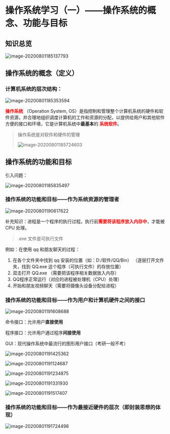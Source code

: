 # 操作系统学习（一）——操作系统的概念、功能与目标

## 知识总览

![image-20200801185137793](F:\笔记\操作系统\assets\操作系统学习（一）.png)

## 操作系统的概念（定义）

### 计算机系统的层次结构：

![image-20200801185353594](F:\笔记\操作系统\assets\操作系统学习（一）-2.png)

<font color="red">**操作系统**</font> （Operation System, OS）是指控制和管理整个计算机系统的硬件和软件资源，并合理地组织调度计算机的工作和资源的分配，以提供给用户和其他软件方便的接口和环境，它是计算机系统中**最基本**的 <font color="red">**系统软件**</font>。

> 操作系统是对软件和硬件的管理
>
> ![image-20200801185724603](F:\笔记\操作系统\assets\操作系统学习（一）-3.png)

## 操作系统的功能和目标

引入问题：

![image-20200801185835497](F:\笔记\操作系统\assets\操作系统学习（一）-4.png)

### 操作系统的功能和目标——作为系统资源的管理者

![image-20200801190617622](F:\笔记\操作系统\assets\操作系统学习（一）-5.png)

补充知识：进程是一个程序的执行过程。执行前<font color="red">**需要将该程序放入内存中**</font>，才能被 CPU 处理。

> .exe 文件是可执行文件



例如：在使用 qq 和朋友聊天的过程：

1. 在各个文件夹中找到 qq 安装的位置（如：D:/软件/QQ/Bin） （逐层打开文件夹，找到 QQ.exe 这个程序（可执行文件）的存放位置）
2. 双击打开 QQ.exe （需要把该程序相关数据放入内存）
3. QQ程序正常运行（对应的进程被处理机（CPU）处理）
4. 开始和朋友视频聊天（需要将摄像头设备分配给进程）

### 操作系统的功能和目标——作为用户和计算机硬件之间的接口



![image-20200801191608688](F:\笔记\操作系统\assets\操作系统学习（一）-6.png)

命令接口：允许用户**直接使用**

程序接口：允许用户通过程序**间接使用**

GUI：现代操作系统中最流行的图形用户接口（考研一般不考）

![image-20200801191425362](F:\笔记\操作系统\assets\操作系统学习（一）-7.png)

![image-20200801191124687](F:\笔记\操作系统\assets\操作系统学习（一）-8.png)

![image-20200801191234875](F:\笔记\操作系统\assets\操作系统学习（一）-9.png)

![image-20200801191331930](F:\笔记\操作系统\assets\操作系统学习（一）-10.png)

![image-20200801191517407](F:\笔记\操作系统\assets\操作系统学习（一）-11.png)

### 操作系统的功能和目标——作为最接近硬件的层次（即封装思想的体现）

![image-20200801191724498](F:\笔记\操作系统\assets\操作系统学习（一）-12.png)